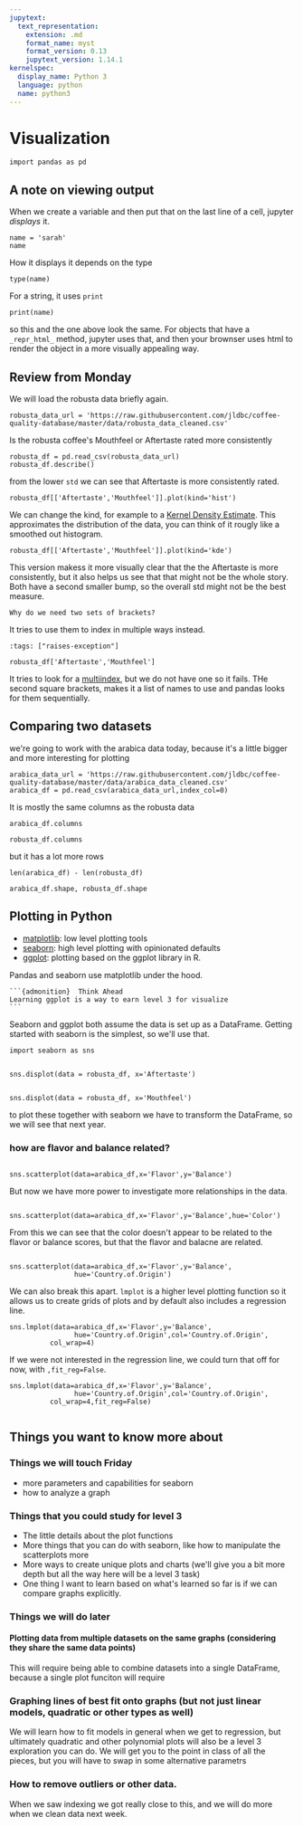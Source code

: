 ```yaml
---
jupytext:
  text_representation:
    extension: .md
    format_name: myst
    format_version: 0.13
    jupytext_version: 1.14.1
kernelspec:
  display_name: Python 3
  language: python
  name: python3
---
```


# Visualization


```{code-cell} ipython3
import pandas as pd
```

## A note on viewing output

When we create a variable and then put that on the last line of a cell, jupyter
*displays* it.

```{code-cell} ipython3
name = 'sarah'
name
```

How it displays it depends on the type

```{code-cell} ipython3
type(name)
```

For a string, it uses `print`

```{code-cell} ipython3
print(name)
```

so this and the one above look the same.  For objects that have a `_repr_html_`
method, jupyter uses that, and then your brownser uses html to render the object
in a more visually appealing way.

## Review from Monday

We will load the robusta data briefly again.

```{code-cell} ipython3
robusta_data_url = 'https://raw.githubusercontent.com/jldbc/coffee-quality-database/master/data/robusta_data_cleaned.csv'
```

Is the robusta coffee's Mouthfeel or Aftertaste rated more consistently

```{code-cell} ipython3
robusta_df = pd.read_csv(robusta_data_url)
robusta_df.describe()
```
from the lower `std` we can see that Aftertaste is more consistently rated.


```{code-cell} ipython3
robusta_df[['Aftertaste','Mouthfeel']].plot(kind='hist')
```


We can change the kind, for example to a [Kernel Density Estimate](https://en.wikipedia.org/wiki/Kernel_density_estimation).
This approximates the distribution of the data, you can think of it rougly like
a smoothed out histogram.

```{code-cell} ipython3
robusta_df[['Aftertaste','Mouthfeel']].plot(kind='kde')
```

This version makess it more visually clear that the the Aftertaste is more consistently, but it also helps us see that that might not be the whole story.  Both have a second smaller bump, so the overall std might not be the best measure.

```{admonition} Question from class
Why do we need two sets of brackets?
```

It tries to use them to index in multiple ways instead.

```{code-cell} ipython3
:tags: ["raises-exception"]

robusta_df['Aftertaste','Mouthfeel']
```

It tries to look for a [multiindex](https://pandas.pydata.org/docs/user_guide/advanced.html#hierarchical-indexing-multiindex), but we do not have one so it fails.  THe second square brackets, makes it a list of names to use and  pandas looks for them sequentially.

## Comparing two datasets


we're going to work with the arabica data today, because it's a little bigger
and more interesting for plotting
```{code-cell} ipython3
arabica_data_url = 'https://raw.githubusercontent.com/jldbc/coffee-quality-database/master/data/arabica_data_cleaned.csv'
arabica_df = pd.read_csv(arabica_data_url,index_col=0)
```

It is mostly the same columns as the robusta data
```{code-cell} ipython3
arabica_df.columns
```

```{code-cell} ipython3
robusta_df.columns
```

but it has a lot more rows
```{code-cell} ipython3
len(arabica_df) - len(robusta_df)
```


```{code-cell} ipython3
arabica_df.shape, robusta_df.shape
```



## Plotting in Python

- [matplotlib](https://matplotlib.org/): low level plotting tools
- [seaborn](https://seaborn.pydata.org/index.html): high level plotting with opinionated defaults
- [ggplot](https://yhat.github.io/ggpy/): plotting based on the ggplot library in R.


Pandas and seaborn use matplotlib under the hood.

````{margin}
```{admonition}  Think Ahead
Learning ggplot is a way to earn level 3 for visualize
```
````
Seaborn and ggplot both assume the data is set up as a DataFrame.
Getting started with seaborn is the simplest, so we'll use that.


```{code-cell} ipython3
import seaborn as sns
```

```{code-cell} ipython3

sns.displot(data = robusta_df, x='Aftertaste')
```

```{code-cell} ipython3

sns.displot(data = robusta_df, x='Mouthfeel')
```

to plot these together with seaborn we have to transform the DataFrame, so we will see that next year.

### how are flavor and balance related?

```{code-cell} ipython3

sns.scatterplot(data=arabica_df,x='Flavor',y='Balance')
```


But now we have more power to investigate more relationships in the data.

```{code-cell} ipython3

sns.scatterplot(data=arabica_df,x='Flavor',y='Balance',hue='Color')
```

From this we can see that the color doesn't appear to be related to the flavor
or balance scores, but that the flavor and balacne are related.

```{code-cell} ipython3

sns.scatterplot(data=arabica_df,x='Flavor',y='Balance',
                hue='Country.of.Origin')
```

We can also break this apart. `lmplot` is a higher level plotting function so
it allows us to create grids of plots and by default also includes a regression
line.

```{code-cell} ipython3
sns.lmplot(data=arabica_df,x='Flavor',y='Balance',
                hue='Country.of.Origin',col='Country.of.Origin',
          col_wrap=4)
```

If we were not interested in the regression line, we could turn that off for now, with `,fit_reg=False`.


```{code-cell} ipython3
sns.lmplot(data=arabica_df,x='Flavor',y='Balance',
                hue='Country.of.Origin',col='Country.of.Origin',
          col_wrap=4,fit_reg=False)
```


```{code-cell} ipython3

```
## Things you want to know more about


### Things we will touch Friday

- more parameters and capabilities for seaborn
- how to analyze a graph

### Things that you could study for level 3

- The little details about the plot functions
- More things that you can do with seaborn, like how to manipulate the scatterplots more
- More ways to create unique plots and charts (we'll give you a bit more depth but all the way here will be a level 3 task)
- One thing I want to learn based on what's learned so far is if we can compare graphs explicitly.


### Things we will do later

#### Plotting data from multiple datasets on the same graphs (considering they share the same data points)

This will require being able to combine datasets into a single DataFrame, because a single plot funciton will require


### Graphing lines of best fit onto graphs (but not just linear models, quadratic or other types as well)

We will learn how to fit models in general when we get to regression, but ultimately quadratic and other polynomial plots will also be a level 3 exploration you can do. We will get you to the point in class of all the pieces, but you will have to swap in some alternative parametrs

### How to remove outliers or other data.

When we saw indexing we got really close to this, and we will do more when we clean data next week.
